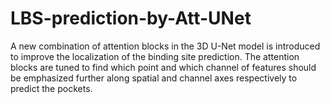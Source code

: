 # LBS-prediction-by-Att-UNet
A new combination of attention blocks in the 3D U-Net model is introduced to improve the localization of the binding site prediction. The attention blocks are tuned to find which point and which channel of features should be emphasized further along spatial and channel axes respectively to predict the pockets.
